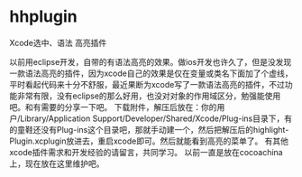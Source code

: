 # hhplugin
Xcode选中、语法 高亮插件

以前用eclipse开发，自带的有语法高亮的效果。做ios开发也许久了，但是没发现一款语法高亮的插件，因为xcode自己的效果是仅在变量或类名下面加了个虚线，平时看起代码来十分不舒服，最近果断为xcode写了一款语法高亮的插件，不过功能非常有限，没有eclipse的那么好用，也没对对象的作用域区分，勉强能使用吧。和有需要的分享一下吧。
下载附件，解压后放在：你的用户/Library/Application Support/Developer/Shared/Xcode/Plug-ins目录下，有的童鞋还没有Plug-ins这个目录吧，那就手动建一个，然后把解压后的highlight-Plugin.xcplugin放进去，重启xcode即可。然后就能看到高亮的菜单了。
有其他xcode插件需求和开发经验的请留言，共同学习。
以前一直是放在cocoachina上，现在放在这里维护吧。